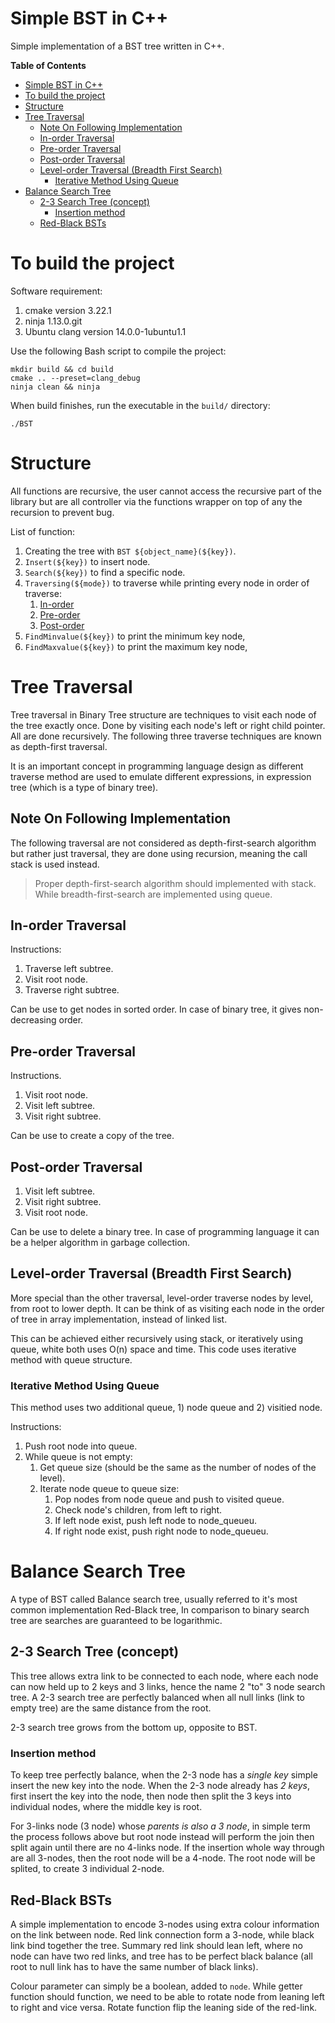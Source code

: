 # Simple BST in C++

Simple implementation of a BST tree written in C++.

<!-- markdown-toc start - Don't edit this section. Run M-x markdown-toc-refresh-toc -->
**Table of Contents**

- [Simple BST in C++](#simple-bst-in-c)
- [To build the project](#to-build-the-project)
- [Structure](#structure)
- [Tree Traversal](#tree-traversal)
  - [Note On Following Implementation](#note-on-following-implementation)
  - [In-order Traversal](#in-order-traversal)
  - [Pre-order Traversal](#pre-order-traversal)
  - [Post-order Traversal](#post-order-traversal)
  - [Level-order Traversal (Breadth First Search)](#level-order-traversal-breadth-first-search)
    - [Iterative Method Using Queue](#iterative-method-using-queue)
- [Balance Search Tree](#balance-search-tree)
  - [2-3 Search Tree (concept)](#2-3-search-tree-concept)
    - [Insertion method](#insertion-method)
  - [Red-Black BSTs](#red-black-bsts)

<!-- markdown-toc end -->


# To build the project

Software requirement:

1. cmake version 3.22.1
3. ninja 1.13.0.git
2. Ubuntu clang version 14.0.0-1ubuntu1.1


Use the following Bash script to compile the project:
```
mkdir build && cd build
cmake .. --preset=clang_debug
ninja clean && ninja
```

When build finishes, run the executable in the `build/` directory:
```
./BST
```

# Structure

All functions are recursive, the user cannot access the recursive part of the library but are all controller via the functions wrapper on top of any the recursion to prevent bug.

List of function:

1. Creating the tree with `BST ${object_name}(${key})`.
2. `Insert(${key})` to insert node.
3. `Search(${key})` to find a specific node.
4. `Traversing(${mode})` to traverse while printing every node in order of traverse:
    1. [In-order](#in-order)
    2. [Pre-order](#pre-order)
    3. [Post-order](#post-order)
5. `FindMinvalue(${key})` to print the minimum key node,
6. `FindMaxvalue(${key})` to print the maximum key node,

# Tree Traversal
Tree traversal in Binary Tree structure are techniques to visit each node of the tree exactly once. Done by visiting each node's left or right child pointer. All are done recursively. The following three traverse techniques are known as depth-first traversal.

It is an important concept in programming language design as different traverse method are used to emulate different expressions, in expression tree (which is a type of binary tree).

## Note On Following Implementation
The following traversal are not considered as depth-first-search algorithm but rather just traversal, they are done using recursion, meaning the call stack is used instead.

> Proper depth-first-search algorithm should implemented with stack. While breadth-first-search are implemented using queue.

## In-order Traversal
Instructions:
1. Traverse left subtree.
2. Visit root node.
3. Traverse right subtree.

Can be use to get nodes in sorted order. In case of binary tree, it gives non-decreasing order.

## Pre-order Traversal
Instructions.
1. Visit root node.
2. Visit left subtree.
3. Visit right subtree.

Can be use to create a copy of the tree.

## Post-order Traversal
1. Visit left subtree.
2. Visit right subtree.
3. Visit root node.

Can be use to delete a binary tree. In case of programming language it can be a helper algorithm in garbage collection.

## Level-order Traversal (Breadth First Search)
More special than the other traversal, level-order traverse nodes by level, from root to lower depth. It can be think of as visiting each node in the order of tree in array implementation, instead of linked list.

This can be achieved either recursively using stack, or iteratively using queue, white both uses O(n) space and time. This code uses iterative method with queue structure.

### Iterative Method Using Queue
This method uses two additional queue, 1) node queue and 2) visitied node.

Instructions:
1. Push root node into queue.
2. While queue is not empty:
   1. Get queue size (should be the same as the number of nodes of the level).
   2. Iterate node queue to queue size:
	  1. Pop nodes from node queue and push to visited queue.
	  2. Check node's children, from left to right.
	  3. If left node exist, push left node to node_queueu.
	  4. If right node exist, push right node to node_queueu.

# Balance Search Tree
A type of BST called Balance search tree, usually referred to it's most common implementation Red-Black tree, In comparison to binary search tree are searches are guaranteed to be logarithmic.

## 2-3 Search Tree (concept)
This tree allows extra link to be connected to each node, where each node can now held up to 2 keys and 3 links, hence the name 2 "to" 3 node search tree. A 2-3 search tree are perfectly balanced when all null links (link to empty tree) are the same distance from the root. 

2-3 search tree grows from the bottom up, opposite to BST.

### Insertion method
To keep tree perfectly balance, when the 2-3 node has a *single key* simple insert the new key into the node. When the 2-3 node already has *2 keys*, first insert the key into the node, then node then split the 3 keys into individual nodes, where the middle key is root.

For 3-links node (3 node) whose *parents is also a 3 node*, in simple term the process follows above but root node instead will perform the join then split again until there are no 4-links node. If the insertion whole way through are all 3-nodes, then the root node will be a 4-node. The root node will be splited, to create 3 individual 2-node.

## Red-Black BSTs
A simple implementation to encode 3-nodes using extra colour information on the link between node. Red link connection form a 3-node, while black link bind together the tree. Summary red link should lean left, where no node can have two red links, and tree has to be perfect black balance (all root to null link has to have the same number of black links).

Colour parameter can simply be a boolean, added to `node`. While getter function should function, we need to be able to rotate node from leaning left to right and vice versa. Rotate function flip the leaning side of the red-link.
